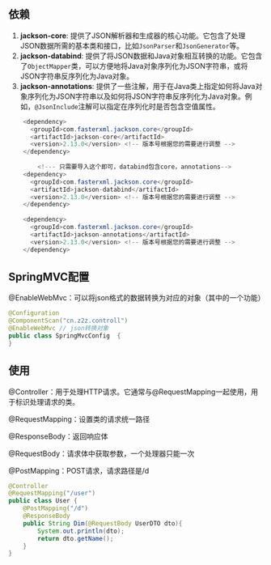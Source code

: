 ## 依赖

1. **jackson-core**: 提供了JSON解析器和生成器的核心功能。它包含了处理JSON数据所需的基本类和接口，比如`JsonParser`和`JsonGenerator`等。
2. **jackson-databind**: 提供了将JSON数据和Java对象相互转换的功能。它包含了`ObjectMapper`类，可以方便地将Java对象序列化为JSON字符串，或将JSON字符串反序列化为Java对象。
3. **jackson-annotations**: 提供了一些注解，用于在Java类上指定如何将Java对象序列化为JSON字符串以及如何将JSON字符串反序列化为Java对象。例如，`@JsonInclude`注解可以指定在序列化时是否包含空值属性。

```java
    <dependency>
      <groupId>com.fasterxml.jackson.core</groupId>
      <artifactId>jackson-core</artifactId>
      <version>2.13.0</version> <!-- 版本号根据您的需要进行调整 -->
    </dependency>
        
        <!--- 只需要导入这个即可，databind包含core，annotations-->
    <dependency>
      <groupId>com.fasterxml.jackson.core</groupId>
      <artifactId>jackson-databind</artifactId>
      <version>2.13.0</version> <!-- 版本号根据您的需要进行调整 -->
    </dependency>
        
    <dependency>
      <groupId>com.fasterxml.jackson.core</groupId>
      <artifactId>jackson-annotations</artifactId>
      <version>2.13.0</version> <!-- 版本号根据您的需要进行调整 -->
    </dependency>
```

## SpringMVC配置

@EnableWebMvc：可以将json格式的数据转换为对应的对象（其中的一个功能）

```java
@Configuration
@ComponentScan("cn.z2z.controll")
@EnableWebMvc // json转换对象
public class SpringMvcConfig  {
}
```

## 使用

@Controller：用于处理HTTP请求。它通常与@RequestMapping一起使用，用于标识处理请求的类。

@RequestMapping：设置类的请求统一路径

@ResponseBody：返回响应体

@RequestBody：请求体中获取参数，一个处理器只能一次

@PostMapping：POST请求，请求路径是/d

```java
@Controller
@RequestMapping("/user")
public class User {
    @PostMapping("/d")
    @ResponseBody
    public String Dim(@RequestBody UserDTO dto){
        System.out.println(dto);
        return dto.getName();
    }
}
```